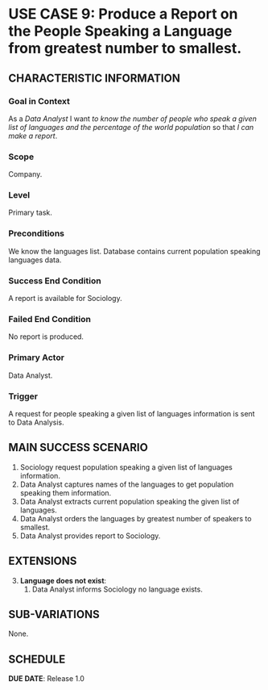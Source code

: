 # USE CASE 9: Produce a Report on the People Speaking a Language from greatest number to smallest.

## CHARACTERISTIC INFORMATION

### Goal in Context

As a *Data Analyst* I want *to know the number of people who speak a given list of languages and the percentage of the world population* so that *I can make a report*.

### Scope

Company.

### Level

Primary task.

### Preconditions

We know the languages list. Database contains current population speaking languages data.

### Success End Condition

A report is available for Sociology.

### Failed End Condition

No report is produced.

### Primary Actor

Data Analyst.

### Trigger

A request for people speaking a given list of languages information is sent to Data Analysis.

## MAIN SUCCESS SCENARIO

1. Sociology request population speaking a given list of languages information.
2. Data Analyst captures names of the languages to get population speaking them information.
3. Data Analyst extracts current population speaking the given list of languages.
4. Data Analyst orders the languages by greatest number of speakers to smallest.
5. Data Analyst provides report to Sociology.

## EXTENSIONS

3. **Language does not exist**:
    1. Data Analyst informs Sociology no language exists.

## SUB-VARIATIONS

None.

## SCHEDULE

**DUE DATE**: Release 1.0